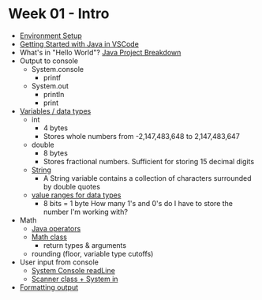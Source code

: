 # Week 01 - Intro

- [Environment Setup](../README.md)
- [Getting Started with Java in VSCode](https://code.visualstudio.com/docs/java/java-tutorial)
- What's in "Hello World"?  [Java Project Breakdown](JavaProjectBreakdown.md)
- Output to console
  - System.console
    - printf
  - System.out
    - println
    - print
- [Variables / data types](https://jenkov.com/tutorials/java/variables.html)
  - int
    - 4 bytes
    - Stores whole numbers from -2,147,483,648 to 2,147,483,647
  - double
    - 8 bytes
    - Stores fractional numbers. Sufficient for storing 15 decimal digits
  - [String](https://www.w3schools.com/java/java_strings.asp)
    - A String variable contains a collection of characters surrounded by double quotes
  - [value ranges for data types](https://www.w3schools.com/java/java_data_types.asp)
    - 8 bits = 1 byte  How many 1's and 0's do I have to store the number I'm working with?
- Math
  - [Java operators](https://www.programiz.com/java-programming/operators)
  - [Math class](https://docs.oracle.com/javase/8/docs/api/java/lang/Math.html)
    - return types & arguments
  - rounding (floor, variable type cutoffs)
- User input from console
  - [System Console readLine](https://www.geeksforgeeks.org/java-io-console-class-java/)
  - [Scanner class + System in](https://stackabuse.com/how-to-get-user-input-in-java/)
- [Formatting output](https://www.baeldung.com/java-printstream-printf)
